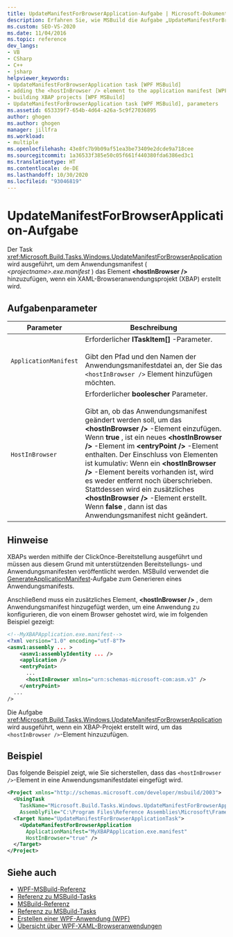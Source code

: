 ```yaml
---
title: UpdateManifestForBrowserApplication-Aufgabe | Microsoft-Dokumentation
description: Erfahren Sie, wie MSBuild die Aufgabe „UpdateManifestForBrowserApplication“ ausführt, um dem Anwendungsmanifest das Element „hostInBrowser“ hinzuzufügen.
ms.custom: SEO-VS-2020
ms.date: 11/04/2016
ms.topic: reference
dev_langs:
- VB
- CSharp
- C++
- jsharp
helpviewer_keywords:
- UpdateManifestForBrowserApplication task [WPF MSBuild]
- adding the <hostInBrowser /> element to the application manifest [WPF MSBuild]
- building XBAP projects [WPF MSBuild]
- UpdateManifestForBrowserApplication task [WPF MSBuild], parameters
ms.assetid: 653339f7-654b-4d64-a26a-5c9f27036895
author: ghogen
ms.author: ghogen
manager: jillfra
ms.workload:
- multiple
ms.openlocfilehash: 43e8fc7b9b09af51ea3be73409e2dcde9a718cee
ms.sourcegitcommit: 1a36533f385e50c05f661f440380fda6386ed3c1
ms.translationtype: HT
ms.contentlocale: de-DE
ms.lasthandoff: 10/30/2020
ms.locfileid: "93046819"
---
```

# <a name="updatemanifestforbrowserapplication-task"></a>UpdateManifestForBrowserApplication-Aufgabe

Der Task <xref:Microsoft.Build.Tasks.Windows.UpdateManifestForBrowserApplication> wird ausgeführt, um dem Anwendungsmanifest ( *\<projectname>.exe.manifest* ) das Element **\<hostInBrowser />** hinzuzufügen, wenn ein XAML-Browseranwendungsprojekt (XBAP) erstellt wird.

## <a name="task-parameters"></a>Aufgabenparameter

|Parameter|Beschreibung|
|---------------|-----------------|
|`ApplicationManifest`|Erforderlicher **ITaskItem[]** -Parameter.<br /><br /> Gibt den Pfad und den Namen der Anwendungsmanifestdatei an, der Sie das `<hostInBrowser />` Element hinzufügen möchten.|
|`HostInBrowser`|Erforderlicher **boolescher** Parameter.<br /><br /> Gibt an, ob das Anwendungsmanifest geändert werden soll, um das **\<hostInBrowser />** -Element einzufügen. Wenn **true** , ist ein neues **\<hostInBrowser />** -Element im **\<entryPoint />** -Element enthalten. Der Einschluss von Elementen ist kumulativ: Wenn ein **\<hostInBrowser />** -Element bereits vorhanden ist, wird es weder entfernt noch überschrieben. Stattdessen wird ein zusätzliches **\<hostInBrowser />** -Element erstellt. Wenn **false** , dann ist das Anwendungsmanifest nicht geändert.|

## <a name="remarks"></a>Hinweise

 XBAPs werden mithilfe der ClickOnce-Bereitstellung ausgeführt und müssen aus diesem Grund mit unterstützenden Bereitstellungs- und Anwendungsmanifesten veröffentlicht werden. MSBuild verwendet die [GenerateApplicationManifest](generateapplicationmanifest-task.md)-Aufgabe zum Generieren eines Anwendungsmanifests.

 Anschließend muss ein zusätzliches Element, **\<hostInBrowser />** , dem Anwendungsmanifest hinzugefügt werden, um eine Anwendung zu konfigurieren, die von einem Browser gehostet wird, wie im folgenden Beispiel gezeigt:

```xml
<!--MyXBAPApplication.exe.manifest-->
<?xml version="1.0" encoding="utf-8"?>
<asmv1:assembly ... >
    <asmv1:assemblyIdentity ... />
    <application />
    <entryPoint>
      ...
      <hostInBrowser xmlns="urn:schemas-microsoft-com:asm.v3" />
    </entryPoint>
  ...
/>
```

 Die Aufgabe <xref:Microsoft.Build.Tasks.Windows.UpdateManifestForBrowserApplication> wird ausgeführt, wenn ein XBAP-Projekt erstellt wird, um das `<hostInBrowser />`-Element hinzuzufügen.

## <a name="example"></a>Beispiel

 Das folgende Beispiel zeigt, wie Sie sicherstellen, dass das `<hostInBrowser />`-Element in eine Anwendungsmanifestdatei eingefügt wird.

```xml
<Project xmlns="http://schemas.microsoft.com/developer/msbuild/2003">
  <UsingTask
    TaskName="Microsoft.Build.Tasks.Windows.UpdateManifestForBrowserApplication"
    AssemblyFile="C:\Program Files\Reference Assemblies\Microsoft\Framework\v3.0\PresentationBuildTasks.dll" />
  <Target Name="UpdateManifestForBrowserApplicationTask">
    <UpdateManifestForBrowserApplication
      ApplicationManifest="MyXBAPApplication.exe.manifest"
      HostInBrowser="true" />
  </Target>
</Project>
```

## <a name="see-also"></a>Siehe auch

- [WPF-MSBuild-Referenz](../msbuild/wpf-msbuild-reference.md)
- [Referenz zu MSBuild-Tasks](../msbuild/wpf-msbuild-task-reference.md)
- [MSBuild-Referenz](../msbuild/msbuild-reference.md)
- [Referenz zu MSBuild-Tasks](../msbuild/msbuild-task-reference.md)
- [Erstellen einer WPF-Anwendung (WPF)](/dotnet/framework/wpf/app-development/building-a-wpf-application-wpf)
- [Übersicht über WPF-XAML-Browseranwendungen](/dotnet/framework/wpf/app-development/wpf-xaml-browser-applications-overview)